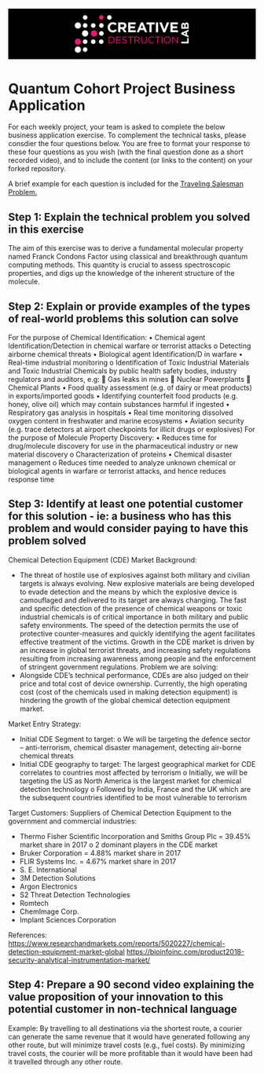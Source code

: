 ![CDL 2020 Cohort Project](../figures/CDL_logo.jpg)
# Quantum Cohort Project Business Application

For each weekly project, your team is asked to complete the below business application exercise.
To complement the technical tasks, please consdier the four questions below.
You are free to format your response to these four questions as you wish (with the final question done as a short recorded video), and to include
the content (or links to the content) on your forked repository.

A brief example for each question is included for the 
[Traveling Salesman Problem.](https://en.wikipedia.org/wiki/Travelling_salesman_problem)

## Step 1: Explain the technical problem you solved in this exercise
The aim of this exercise was to derive a fundamental molecular property named Franck Condons Factor using classical and breakthrough quantum computing methods. This quantity is crucial to assess spectroscopic properties, and digs up the knowledge of the inherent structure of the molecule. 

## Step 2: Explain or provide examples of the types of real-world problems this solution can solve

For the purpose of Chemical Identification:
•	Chemical agent Identification/Detection in chemical warfare or terrorist attacks
o	Detecting airborne chemical threats
•	Biological agent Identification/D in warfare
•	Real-time industrial monitoring
o	Identification of Toxic Industrial Materials and Toxic Industrial Chemicals by public health safety bodies, industry regulators and auditors, e.g:
	Gas leaks in mines 
	Nuclear Powerplants
	Chemical Plants
•	Food quality assessment (e.g. of dairy or meat products) in exports/imported goods
•	Identifying counterfeit food products (e.g. honey, olive oil) which may contain substances harmful if ingested
•	Respiratory gas analysis in hospitals
•	Real time monitoring dissolved oxygen content in freshwater and marine ecosystems
•	Aviation security (e.g. trace detectors at airport checkpoints for illicit drugs or explosives)
For the purpose of Molecule Property Discovery:
•	Reduces time for drug/molecule discovery for use in the pharmaceutical industry or new material discovery
o	Characterization of proteins
•	Chemical disaster management
o	Reduces time needed to analyze unknown chemical or biological agents in warfare or terrorist attacks, and hence reduces response time


## Step 3: Identify at least one potential customer for this solution - ie: a business who has this problem and would consider paying to have this problem solved

Chemical Detection Equipment (CDE) Market
Background:
-	The threat of hostile use of explosives against both military and civilian targets is always evolving. New explosive materials are being developed to evade detection and the means by which the explosive device is camouflaged and delivered to its target are always changing. The fast and specific detection of the presence of chemical weapons or toxic industrial chemicals is of critical importance in both military and public safety environments. The speed of the detection permits the use of protective counter-measures and quickly identifying the agent facilitates effective treatment of the victims. Growth in the CDE market is driven by an increase in global terrorist threats, and increasing safety regulations resulting from increasing awareness among people and the enforcement of stringent government regulations.
Problem we are solving:
-	Alongside CDE’s technical performance, CDEs are also judged on their price and total cost of device ownership. Currently, the high operating cost (cost of the chemicals used in making detection equipment) is hindering the growth of the global chemical detection equipment market.


Market Entry Strategy:
-	Initial CDE Segment to target:
o	We will be targeting the defence sector – anti-terrorism, chemical disaster management, detecting air-borne chemical threats
-	Initial CDE geography to target:
The largest geographical market for CDE correlates to countries most affected by terrorism
o	Initially, we will be targeting the US as North America is the largest market for chemical detection technology
o	Followed by India, France and the UK which are the subsequent countries identified to be most vulnerable to terrorism

Target Customers:
Suppliers of Chemical Detection Equipment to the government and commercial industries:

-	Thermo Fisher Scientific Incorporation and Smiths Group Plc = 39.45% market share in 2017
o	2 dominant players in the CDE market
-	Bruker Corporation = 4.88% market share in 2017
-	FLIR Systems Inc. = 4.67% market share in 2017
-	S. E. International
-	3M Detection Solutions
-	Argon Electronics
-	S2 Threat Detection Technologies
-	Romtech
-	ChemImage Corp.
-	Implant Sciences Corporation


References:
https://www.researchandmarkets.com/reports/5020227/chemical-detection-equipment-market-global
https://bioinfoinc.com/product2018-security-analytical-instrumentation-market/


## Step 4: Prepare a 90 second video explaining the value proposition of your innovation to this potential customer in non-technical language

Example: By travelling to all destinations via the shortest route, a courier can generate the same revenue that it would have generated following any other route, but will minimize travel costs (e.g., fuel costs). By minimizing travel costs, the courier will be more profitable than it would have been had it travelled through any other route.
